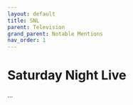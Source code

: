 ```yaml
---
layout: default
title: SNL
parent: Television
grand_parent: Notable Mentions
nav_order: 1
---
```


# Saturday Night Live

...